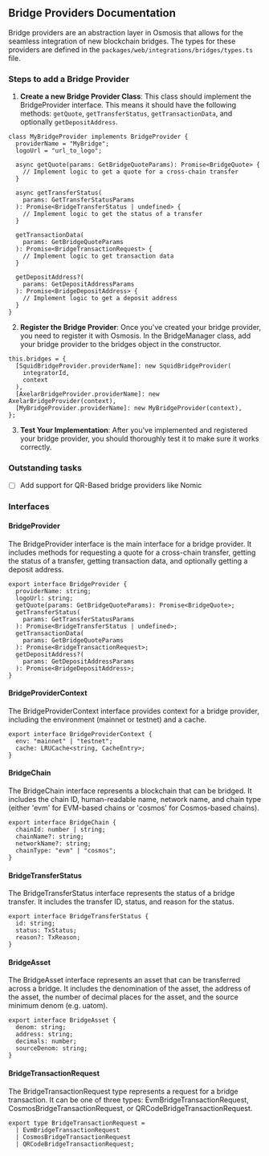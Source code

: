 ## Bridge Providers Documentation

Bridge providers are an abstraction layer in Osmosis that allows for the seamless integration of new blockchain bridges. The types for these providers are defined in the `packages/web/integrations/bridges/types.ts` file.

### Steps to add a Bridge Provider

1. **Create a new Bridge Provider Class**: This class should implement the BridgeProvider interface. This means it should have the following methods: `getQuote`, `getTransferStatus`, `getTransactionData`, and optionally `getDepositAddress`.

```tsx
class MyBridgeProvider implements BridgeProvider {
  providerName = "MyBridge";
  logoUrl = "url_to_logo";

  async getQuote(params: GetBridgeQuoteParams): Promise<BridgeQuote> {
    // Implement logic to get a quote for a cross-chain transfer
  }

  async getTransferStatus(
    params: GetTransferStatusParams
  ): Promise<BridgeTransferStatus | undefined> {
    // Implement logic to get the status of a transfer
  }

  getTransactionData(
    params: GetBridgeQuoteParams
  ): Promise<BridgeTransactionRequest> {
    // Implement logic to get transaction data
  }

  getDepositAddress?(
    params: GetDepositAddressParams
  ): Promise<BridgeDepositAddress> {
    // Implement logic to get a deposit address
  }
}
```

2. **Register the Bridge Provider**: Once you've created your bridge provider, you need to register it with Osmosis. In the BridgeManager class, add your bridge provider to the bridges object in the constructor.

```tsx
this.bridges = {
  [SquidBridgeProvider.providerName]: new SquidBridgeProvider(
    integratorId,
    context
  ),
  [AxelarBridgeProvider.providerName]: new AxelarBridgeProvider(context),
  [MyBridgeProvider.providerName]: new MyBridgeProvider(context),
};
```

3. **Test Your Implementation**: After you've implemented and registered your bridge provider, you should thoroughly test it to make sure it works correctly.

### Outstanding tasks

- [ ] Add support for QR-Based bridge providers like Nomic

### Interfaces

#### BridgeProvider

The BridgeProvider interface is the main interface for a bridge provider. It includes methods for requesting a quote for a cross-chain transfer, getting the status of a transfer, getting transaction data, and optionally getting a deposit address.

```tsx
export interface BridgeProvider {
  providerName: string;
  logoUrl: string;
  getQuote(params: GetBridgeQuoteParams): Promise<BridgeQuote>;
  getTransferStatus(
    params: GetTransferStatusParams
  ): Promise<BridgeTransferStatus | undefined>;
  getTransactionData(
    params: GetBridgeQuoteParams
  ): Promise<BridgeTransactionRequest>;
  getDepositAddress?(
    params: GetDepositAddressParams
  ): Promise<BridgeDepositAddress>;
}
```

#### BridgeProviderContext

The BridgeProviderContext interface provides context for a bridge provider, including the environment (mainnet or testnet) and a cache.

```tsx
export interface BridgeProviderContext {
  env: "mainnet" | "testnet";
  cache: LRUCache<string, CacheEntry>;
}
```

#### BridgeChain

The BridgeChain interface represents a blockchain that can be bridged. It includes the chain ID, human-readable name, network name, and chain type (either 'evm' for EVM-based chains or 'cosmos' for Cosmos-based chains).

```tsx
export interface BridgeChain {
  chainId: number | string;
  chainName?: string;
  networkName?: string;
  chainType: "evm" | "cosmos";
}
```

#### BridgeTransferStatus

The BridgeTransferStatus interface represents the status of a bridge transfer. It includes the transfer ID, status, and reason for the status.

```tsx
export interface BridgeTransferStatus {
  id: string;
  status: TxStatus;
  reason?: TxReason;
}
```

#### BridgeAsset

The BridgeAsset interface represents an asset that can be transferred across a bridge. It includes the denomination of the asset, the address of the asset, the number of decimal places for the asset, and the source minimum denom (e.g. uatom).

```tsx
export interface BridgeAsset {
  denom: string;
  address: string;
  decimals: number;
  sourceDenom: string;
}
```

#### BridgeTransactionRequest

The BridgeTransactionRequest type represents a request for a bridge transaction. It can be one of three types: EvmBridgeTransactionRequest, CosmosBridgeTransactionRequest, or QRCodeBridgeTransactionRequest.

```tsx
export type BridgeTransactionRequest =
  | EvmBridgeTransactionRequest
  | CosmosBridgeTransactionRequest
  | QRCodeBridgeTransactionRequest;
```
